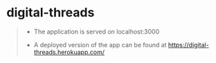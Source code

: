 # digital-threads

> - The application is served on localhost:3000
>
> - A deployed version of the app can be found at <https://digital-threads.herokuapp.com/>


